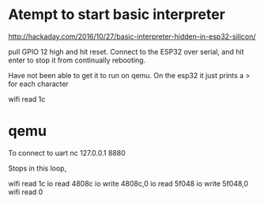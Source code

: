 # Atempt to start basic interpreter

http://hackaday.com/2016/10/27/basic-interpreter-hidden-in-esp32-silicon/

pull GPIO 12 high and hit reset. Connect to the ESP32 over serial, and hit enter to stop it from continually rebooting. 

Have not been able to get it to run on qemu.
On the esp32 it just prints a > for each character
>
>
>


  wifi read 1c 

# qemu
To connect to uart
  nc 127.0.0.1 8880

Stops in this loop,


  wifi read 1c 
  io read 4808c 
  io write 4808c,0 
  io read 5f048 
  io write 5f048,0 
  wifi read 0 

